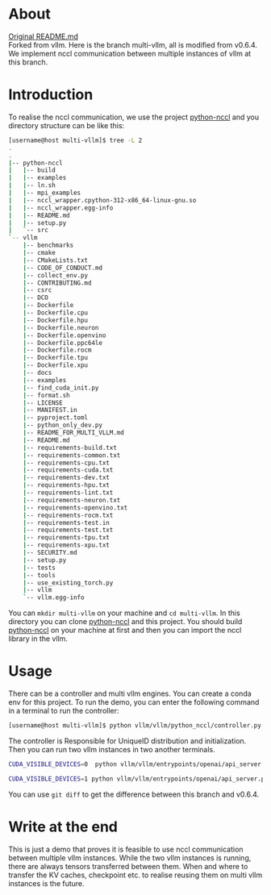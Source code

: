 # About
[Original README.md](README_ORIGINAL.md)<br>
Forked from vllm.
Here is the branch multi-vllm, all is modified from v0.6.4.
We implement nccl communication between multiple instances of vllm at this branch.
# Introduction
To realise the nccl communication, we use the project [python-nccl](https://github.com/freshduer/python-nccl) and you directory structure can be like this:
```bash
[username@host multi-vllm]$ tree -L 2
.
.
|-- python-nccl
|   |-- build
|   |-- examples
|   |-- ln.sh
|   |-- mpi_examples
|   |-- nccl_wrapper.cpython-312-x86_64-linux-gnu.so
|   |-- nccl_wrapper.egg-info
|   |-- README.md
|   |-- setup.py
|   `-- src
`-- vllm
    |-- benchmarks
    |-- cmake
    |-- CMakeLists.txt
    |-- CODE_OF_CONDUCT.md
    |-- collect_env.py
    |-- CONTRIBUTING.md
    |-- csrc
    |-- DCO
    |-- Dockerfile
    |-- Dockerfile.cpu
    |-- Dockerfile.hpu
    |-- Dockerfile.neuron
    |-- Dockerfile.openvino
    |-- Dockerfile.ppc64le
    |-- Dockerfile.rocm
    |-- Dockerfile.tpu
    |-- Dockerfile.xpu
    |-- docs
    |-- examples
    |-- find_cuda_init.py
    |-- format.sh
    |-- LICENSE
    |-- MANIFEST.in
    |-- pyproject.toml
    |-- python_only_dev.py
    |-- README_FOR_MULTI_VLLM.md
    |-- README.md
    |-- requirements-build.txt
    |-- requirements-common.txt
    |-- requirements-cpu.txt
    |-- requirements-cuda.txt
    |-- requirements-dev.txt
    |-- requirements-hpu.txt
    |-- requirements-lint.txt
    |-- requirements-neuron.txt
    |-- requirements-openvino.txt
    |-- requirements-rocm.txt
    |-- requirements-test.in
    |-- requirements-test.txt
    |-- requirements-tpu.txt
    |-- requirements-xpu.txt
    |-- SECURITY.md
    |-- setup.py
    |-- tests
    |-- tools
    |-- use_existing_torch.py
    |-- vllm
    `-- vllm.egg-info

```
You can ``mkdir multi-vllm`` on your machine and ``cd multi-vllm``. In this directory you can clone [python-nccl](https://github.com/freshduer/python-nccl) and this project.
You should build [python-nccl](https://github.com/freshduer/python-nccl) on your machine at first and then you can import the nccl library in the vllm.
# Usage
There can be  a controller and multi vllm engines. You can create a conda env for this project.
To run the demo, you can enter the following command in a terminal to run the controller:
```bash
[username@host multi-vllm]$ python vllm/vllm/python_nccl/controller.py
```
The controller is Responsible for UniqueID distribution and initialization.
Then you can run two vllm instances in two another terminals.
```bash
CUDA_VISIBLE_DEVICES=0  python vllm/vllm/entrypoints/openai/api_server.py --model meta-llama/Llama-3.1-8B-Instruct
```
```bash
CUDA_VISIBLE_DEVICES=1 python vllm/vllm/entrypoints/openai/api_server.py --model meta-llama/Llama-3.1-8B-Instruct --port 8001
```
You can use ``git diff`` to get the difference between this branch and v0.6.4.
# Write at the end
This is just a demo that proves it is feasible to use nccl communication between multiple vllm instances. While the two vllm instances is running, there are always tensors transferred between them. When and where to transfer the KV caches, checkpoint etc. to realise reusing them on multi vllm instances is the future. 